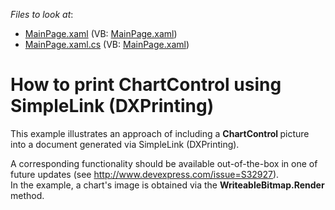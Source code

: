 <!-- default file list -->
*Files to look at*:

* [MainPage.xaml](./CS/ChartPrinting/MainPage.xaml) (VB: [MainPage.xaml](./VB/ChartPrinting/MainPage.xaml))
* [MainPage.xaml.cs](./CS/ChartPrinting/MainPage.xaml.cs) (VB: [MainPage.xaml](./VB/ChartPrinting/MainPage.xaml))
<!-- default file list end -->
# How to print ChartControl using SimpleLink (DXPrinting)


<p>This example illustrates an approach of including a <strong>ChartControl </strong>picture into a document generated via SimpleLink (DXPrinting).</p><p>A corresponding functionality should be available out-of-the-box in one of future updates (see <a href="http://www.devexpress.com/issue=S32927">http://www.devexpress.com/issue=S32927</a>).<br />
In the example, a chart's image is obtained via the  <strong>WriteableBitmap.Render</strong> method.</p>

<br/>


